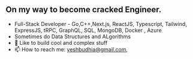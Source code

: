 ## On my way to become cracked Engineer.

- Full-Stack Developer - Go,C++,Next.js, ReactJS, Typescript, Tailwind, ExpressJS, tRPC, GraphQL, SQL, MongoDB, Docker , Azure
- Sometimes do Data Structures and ALgorithms 
- 🔭 Like to build cool and complex stuff
- 📫 How to reach me: yeshbudhia@gmail.com,
